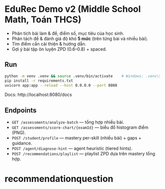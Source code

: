 # EduRec Demo v2 (Middle School Math, Toán THCS)

- Phân tích bài làm & đề, điểm số, mục tiêu của học sinh.
- Phân tách đề & đánh giá độ khó **5 mức** (trên từng bài và nhiều bài).
- Tìm điểm cần cải thiện & hướng dẫn.
- Gợi ý bài tập ôn luyện ZPD (0.6–0.8) + spaced.

## Run
```bash
python -m venv .venv && source .venv/bin/activate    # Windows: .venv\Scripts\activate
pip install -r requirements.txt
uvicorn app:app --reload --host 0.0.0.0 --port 8080
```
Docs: http://localhost:8080/docs

## Endpoints
- `GET /assessments/analyze-batch` — tổng hợp nhiều bài.
- `GET /assessments/score-chart/{examId}` — biểu đồ histogram điểm (PNG).
- `POST /student/profile` — mastery per-skill (nhiều bài) + gaps + guidance.
- `POST /agent/diagnose-hint` — agent heuristic (tiered hints).
- `POST /recommendations/playlist` — playlist ZPD dựa trên mastery tổng hợp.
# recommendationquestion
